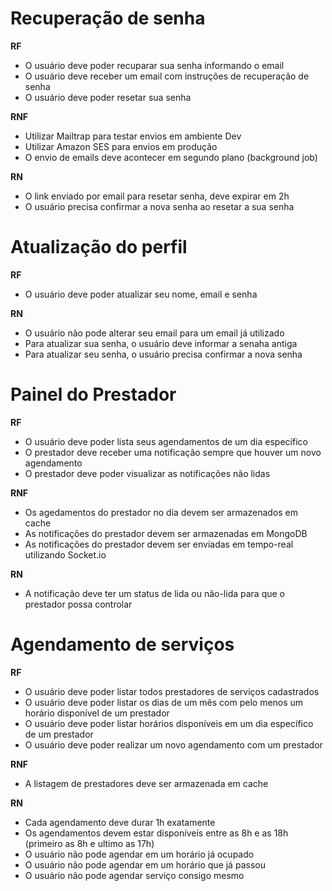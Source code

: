 # Recuperação de senha

**RF**

- O usuário deve poder recuparar sua senha informando o email
- O usuário deve receber um email com instruções de recuperação de senha
- O usuário deve poder resetar sua senha

**RNF**

- Utilizar Mailtrap para testar envios em ambiente Dev
- Utilizar Amazon SES para envios em produção
- O envio de emails deve acontecer em segundo plano (background job)

**RN**

- O link enviado por email para resetar senha, deve expirar em 2h
- O usuário precisa confirmar a nova senha ao resetar a sua senha

# Atualização do perfil

**RF**

- O usuário deve poder atualizar seu nome, email e senha

**RN**

- O usuário não pode alterar seu email para um email já utilizado
- Para atualizar sua senha, o usuário deve informar a senaha antiga
- Para atualizar seu senha, o usuário precisa confirmar a nova senha

# Painel do Prestador

**RF**

- O usuário deve poder lista seus agendamentos de um dia específico
- O prestador deve receber uma notificação sempre que houver um novo agendamento
- O prestador deve poder visualizar as notificações não lidas

**RNF**

- Os agedamentos do prestador no dia devem ser armazenados em cache
- As notificações do prestador devem ser armazenadas em MongoDB
- As notificações do prestador devem ser enviadas em tempo-real utilizando Socket.io

**RN**

- A notificação deve ter um status de lida ou não-lida para que o prestador possa controlar

# Agendamento de serviços

**RF**

- O usuário deve poder listar todos prestadores de serviços cadastrados
- O usuário deve poder listar os dias de um mês com pelo menos um horário disponível de um prestador
- O usuário deve poder listar horários disponíveis em um dia específico de um prestador
- O usuário deve poder realizar um novo agendamento com um prestador

**RNF**

- A listagem de prestadores deve ser armazenada em cache

**RN**

- Cada agendamento deve durar 1h exatamente
- Os agendamentos devem estar disponíveis entre as 8h e as 18h (primeiro as 8h e ultimo as 17h)
- O usuário não pode agendar em um horário já ocupado
- O usuário não pode agendar em um horário que já passou
- O usuário não pode agendar serviço consigo mesmo

